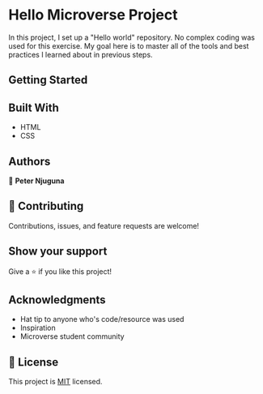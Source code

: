 # Hello Microverse Project
In this project, I set up a "Hello world" repository. No complex coding was used for this exercise. My goal here is to master all of the tools and best practices I learned about in previous steps.
## Getting Started
## Built With
- HTML
- CSS
## Authors
👤 **Peter Njuguna**
## 🤝 Contributing
Contributions, issues, and feature requests are welcome!
## Show your support
Give a ⭐ if you like this project!
## Acknowledgments
- Hat tip to anyone who's code/resource was used
- Inspiration
- Microverse student community
## 📝 License
This project is [MIT](./MIT.md) licensed.